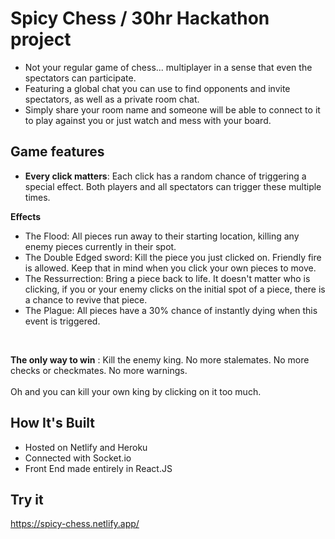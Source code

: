 # Spicy Chess / 30hr Hackathon project

- Not your regular game of chess... multiplayer in a sense that even the spectators can participate.
- Featuring a global chat you can use to find opponents and invite spectators, as well as a private room chat.
- Simply share your room name and someone will be able to connect to it to play against you or just watch and mess with your board.


## Game features

- **Every click matters**: Each click has a random chance of triggering a special effect. Both players and all spectators can trigger these multiple times.

**Effects**
- The Flood: All pieces run away to their starting location, killing any enemy pieces currently in their spot.
- The Double Edged sword: Kill the piece you just clicked on. Friendly fire is allowed. Keep that in mind when you click your own pieces to move.
- The Ressurrection: Bring a piece back to life. It doesn't matter who is clicking, if you or your enemy clicks on the initial spot of a piece, there is a chance to revive that piece.
- The Plague: All pieces have a 30% chance of instantly dying when this event is triggered.

<br>

**The only way to win** : Kill the enemy king. No more stalemates. No more checks or checkmates. No more warnings.
<br><br>
Oh and you can kill your own king by clicking on it too much.


## How It's Built
- Hosted on Netlify and Heroku
- Connected with Socket.io
- Front End made entirely in React.JS


## Try it

https://spicy-chess.netlify.app/


